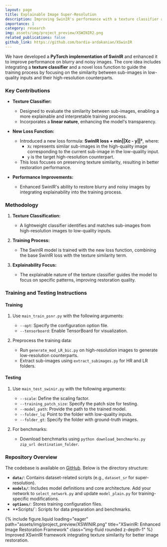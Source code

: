 ```yaml
---
layout: page
title: Explainable Image Super-Resolution
description: Improving SwinIR's performance with a texture classifier and a new loss function for better restoration of blurry and noisy images.
importance: 1
category: research
img: assets/img/project_preview/XSWINIR2.png
related_publications: false
github_link: https://github.com/bardia-ardakanian/XSwinIR
---
```


We have developed a **PyTorch implementation of SwinIR** and enhanced it to improve performance on blurry and noisy images. The core idea includes integrating a **texture classifier** and a novel loss function to guide the training process by focusing on the similarity between sub-images in low-quality inputs and their high-resolution counterparts.

### Key Contributions

- **Texture Classifier:**
  - Designed to evaluate the similarity between sub-images, enabling a more explainable and interpretable training process.
  - Incorporates a **linear nature**, enhancing the model's transparency.

- **New Loss Function:**
  - Introduced a new loss formula: **SwinIR loss + min||Xc - y||²**, where:
    - `Xc` represents similar sub-images in the high-quality image corresponding to the current sub-image in the low-quality input.
    - `y` is the target high-resolution counterpart.
  - This loss focuses on preserving texture similarity, resulting in better restoration performance.

- **Performance Improvements:**
  - Enhanced SwinIR's ability to restore blurry and noisy images by integrating explainability into the training process.

### Methodology

1. **Texture Classification:**
   - A lightweight classifier identifies and matches sub-images from high-resolution images to low-quality inputs.

2. **Training Process:**
   - The SwinIR model is trained with the new loss function, combining the base SwinIR loss with the texture similarity term.

3. **Explainability Focus:**
   - The explainable nature of the texture classifier guides the model to focus on specific patterns, improving restoration quality.

### Training and Testing Instructions

#### Training
1. Use `main_train_psnr.py` with the following arguments:
   - `--opt`: Specify the configuration option file.
   - `--tensorboard`: Enable TensorBoard for visualization.

2. Preprocess the training data:
   - Run `generate_mod_LR_bic.py` on high-resolution images to generate low-resolution counterparts.
   - Extract sub-images using `extract_subimages.py` for HR and LR folders.

#### Testing
1. Use `main_test_swinir.py` with the following arguments:
   - `--scale`: Define the scaling factor.
   - `--training_patch_size`: Specify the patch size for testing.
   - `--model_path`: Provide the path to the trained model.
   - `--folder_lq`: Point to the folder with low-quality inputs.
   - `--folder_gt`: Specify the folder with ground-truth images.

2. For benchmarks:
   - Download benchmarks using `python download_benchmarks.py zip_url destination_folder`.

### Repository Overview

The codebase is available on [GitHub](https://github.com/bardia-ardakanian/XSwinIR). Below is the directory structure:

- **`data/`**: Contains dataset-related scripts (e.g., `dataset_sr` for super-resolution).
- **`models/`**: Includes model definitions and core architecture. Add your network to `select_network.py` and update `model_plain.py` for training-specific modifications.
- **`options/`**: Stores training configuration files.
- **Scripts/`: Scripts for data preparation and benchmarks.

<div class="row">
    <div class="col-sm mt-3 mt-md-0">
        {% include figure.liquid loading="eager" path="assets/img/project_preview/XSWINIR.png" title="XSwinIR: Enhanced Image Restoration Framework" class="img-fluid rounded z-depth-1" %}
    </div>
</div>
<div class="caption">
    Improved XSwinIR framework integrating texture similarity for better image restoration.
</div>
